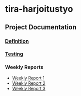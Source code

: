 # tira-harjoitustyo

## Project Documentation
### [Definition](https://github.com/Sanexi/tira-harjoitustyo/blob/main/documentation/definition.md)

### [Testing](https://github.com/Sanexi/tira-harjoitustyo/blob/main/documentation/testing.md)

### Weekly Reports
* [Weekly Report 1](https://github.com/Sanexi/tira-harjoitustyo/blob/main/documentation/weekly_report1.md)
* [Weekly Report 2](https://github.com/Sanexi/tira-harjoitustyo/blob/main/documentation/weekly_report2.md)
* [Weekly Report 3](https://github.com/Sanexi/tira-harjoitustyo/blob/main/documentation/weekly_report3.md)
